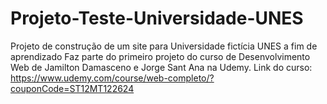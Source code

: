 # Projeto-Teste-Universidade-UNES
Projeto de construção de um site para Universidade fictícia UNES a fim de aprendizado
Faz parte do primeiro projeto do curso de Desenvolvimento Web de Jamilton Damasceno e Jorge Sant Ana na Udemy. 
Link do curso: https://www.udemy.com/course/web-completo/?couponCode=ST12MT122624
